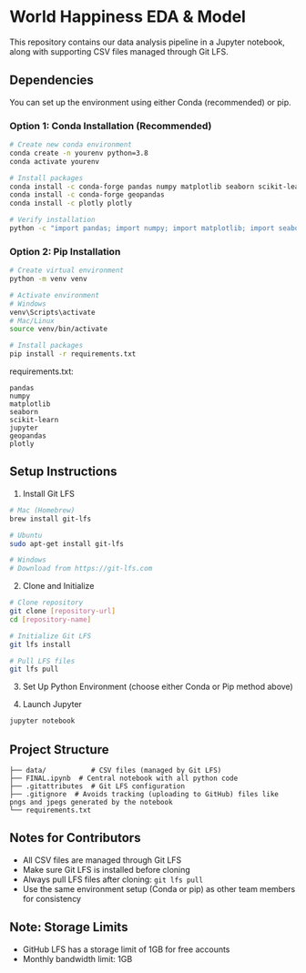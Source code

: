 # World Happiness EDA & Model

This repository contains our data analysis pipeline in a Jupyter notebook, along with supporting CSV files managed through Git LFS.

## Dependencies

You can set up the environment using either Conda (recommended) or pip.

### Option 1: Conda Installation (Recommended)
```bash
# Create new conda environment
conda create -n yourenv python=3.8
conda activate yourenv

# Install packages
conda install -c conda-forge pandas numpy matplotlib seaborn scikit-learn jupyter
conda install -c conda-forge geopandas
conda install -c plotly plotly

# Verify installation
python -c "import pandas; import numpy; import matplotlib; import seaborn; import sklearn; import geopandas; import plotly"
```

### Option 2: Pip Installation
```bash
# Create virtual environment
python -m venv venv

# Activate environment
# Windows
venv\Scripts\activate
# Mac/Linux
source venv/bin/activate

# Install packages
pip install -r requirements.txt
```

requirements.txt:
```
pandas
numpy
matplotlib
seaborn
scikit-learn
jupyter
geopandas
plotly
```

## Setup Instructions

1. Install Git LFS
```bash
# Mac (Homebrew)
brew install git-lfs

# Ubuntu
sudo apt-get install git-lfs

# Windows
# Download from https://git-lfs.com
```

2. Clone and Initialize
```bash
# Clone repository
git clone [repository-url]
cd [repository-name]

# Initialize Git LFS
git lfs install

# Pull LFS files
git lfs pull
```

3. Set Up Python Environment (choose either Conda or Pip method above)

4. Launch Jupyter
```bash
jupyter notebook
```

## Project Structure
```
├── data/           # CSV files (managed by Git LFS)
├── FINAL.ipynb  # Central notebook with all python code
├── .gitattributes  # Git LFS configuration
├── .gitignore  # Avoids tracking (uploading to GitHub) files like pngs and jpegs generated by the notebook
└── requirements.txt
```

## Notes for Contributors
- All CSV files are managed through Git LFS
- Make sure Git LFS is installed before cloning
- Always pull LFS files after cloning: `git lfs pull`
- Use the same environment setup (Conda or pip) as other team members for consistency

## Note: Storage Limits
- GitHub LFS has a storage limit of 1GB for free accounts
- Monthly bandwidth limit: 1GB
